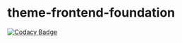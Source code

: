 # theme-frontend-foundation
[![Codacy Badge](https://api.codacy.com/project/badge/Grade/c79f4a47b11e4a0e8ec38aeae0a2c10d)](https://app.codacy.com/gh/sickdaflip/theme-frontend-foundation?utm_source=github.com&utm_medium=referral&utm_content=sickdaflip/theme-frontend-foundation&utm_campaign=Badge_Grade_Settings)